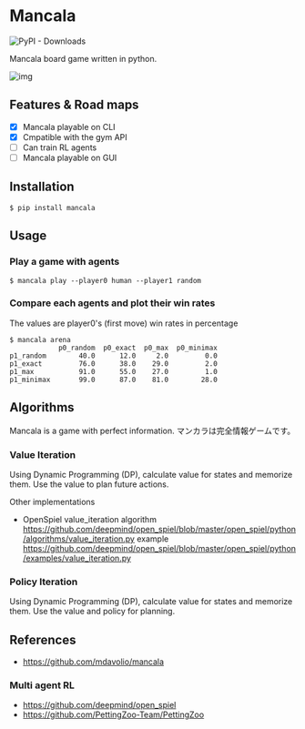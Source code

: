 # Mancala

![PyPI - Downloads](https://img.shields.io/pypi/dm/mancala?label=pip%20install%20mancala)

Mancala board game written in python.

![img](https://github.com/qqhann/Mancala/blob/main/assets/preview_cli.png)

## Features & Road maps

- [x] Mancala playable on CLI
- [x] Cmpatible with the gym API
- [ ] Can train RL agents
- [ ] Mancala playable on GUI

## Installation

```shell
$ pip install mancala
```

## Usage

### Play a game with agents

```shell
$ mancala play --player0 human --player1 random
```

### Compare each agents and plot their win rates

The values are player0's (first move) win rates in percentage

```shell
$ mancala arena
            p0_random  p0_exact  p0_max  p0_minimax
p1_random        40.0      12.0     2.0         0.0
p1_exact         76.0      38.0    29.0         2.0
p1_max           91.0      55.0    27.0         1.0
p1_minimax       99.0      87.0    81.0        28.0
```

## Algorithms

Mancala is a game with perfect information.
マンカラは完全情報ゲームです。

### Value Iteration

Using Dynamic Programming (DP), calculate value for states and memorize them.
Use the value to plan future actions.

Other implementations

- OpenSpiel value_iteration
  algorithm <https://github.com/deepmind/open_spiel/blob/master/open_spiel/python/algorithms/value_iteration.py>
  example <https://github.com/deepmind/open_spiel/blob/master/open_spiel/python/examples/value_iteration.py>

### Policy Iteration

Using Dynamic Programming (DP), calculate value for states and memorize them.
Use the value and policy for planning.

## References

- <https://github.com/mdavolio/mancala>

### Multi agent RL

- <https://github.com/deepmind/open_spiel>
- <https://github.com/PettingZoo-Team/PettingZoo>

